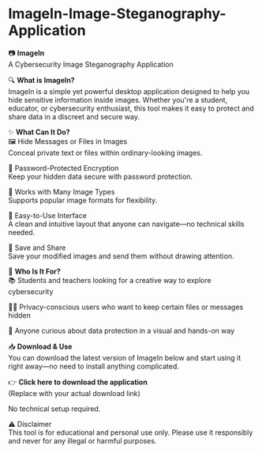 # ImageIn-Image-Steganography-Application

📷 **ImageIn**<br/>
A Cybersecurity Image Steganography Application
<br/>

🔍 **What is ImageIn?**<br/>
ImageIn is a simple yet powerful desktop application designed to help you hide sensitive information inside images. Whether you're a student, educator, or cybersecurity enthusiast, this tool makes it easy to protect and share data in a discreet and secure way.
<br/>

✨ **What Can It Do?**<br/>
🖼️ Hide Messages or Files in Images<br/>
Conceal private text or files within ordinary-looking images.

🔐 Password-Protected Encryption<br/>
Keep your hidden data secure with password protection.

🧩 Works with Many Image Types<br/>
Supports popular image formats for flexibility.

🎨 Easy-to-Use Interface<br/>
A clean and intuitive layout that anyone can navigate—no technical skills needed.

📂 Save and Share<br/>
Save your modified images and send them without drawing attention.


🚀 **Who Is It For?**<br/>
📚 Students and teachers looking for a creative way to explore cybersecurity

🕵️‍♂️ Privacy-conscious users who want to keep certain files or messages hidden

🧠 Anyone curious about data protection in a visual and hands-on way
<br/>

📥 **Download & Use**<br/>
You can download the latest version of ImageIn below and start using it right away—no need to install anything complicated.

👉 **Click here to download the application**<br/>
(Replace with your actual download link)

No technical setup required.
<br/>

⚠️ Disclaimer<br/>
This tool is for educational and personal use only. Please use it responsibly and never for any illegal or harmful purposes.


